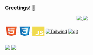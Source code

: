 ### Greetings! 👋

<div align="center">
  <a href="https://github.com/GabrielOjorge">
  <img height="167em" src="https://github-readme-stats.vercel.app/api?username=GabrielOJorge&show_icons=true&theme=radical&include_all_commits=true&count_private=true"/>
  <img height="167em" src="https://github-readme-stats.vercel.app/api/top-langs/?username=GabrielOJorge&layout=compact&langs_count=7&theme=radical"/>
</div>
  
 <div style="display: inline_block"><br>
  <img align="center" alt="HTML" height="30" width="40" src="https://raw.githubusercontent.com/devicons/devicon/master/icons/html5/html5-original.svg">
  <img align="center" alt="CSS" height="30" width="40" src="https://raw.githubusercontent.com/devicons/devicon/master/icons/css3/css3-original.svg">
  <img align="center" alt="JS" height="30" width="40" src="https://raw.githubusercontent.com/devicons/devicon/master/icons/javascript/javascript-plain.svg">
  <img align="center" alt="Tailwind" height="30" width="40" src="https://cdn.jsdelivr.net/gh/devicons/devicon/icons/tailwindcss/tailwindcss-plain.svg">   
  <img align="center" alt="git" height="30" width="40" src="https://cdn.jsdelivr.net/gh/devicons/devicon/icons/git/git-original.svg">
</div>
  
  ##
  
<div>
  <a href = "mailto:goliver331@protonmail"><img src="https://img.shields.io/badge/ProtonMail-8B89CC?style=for-the-badge&logo=protonmail&logoColor=white" target="_blank"></a>
  <a href="https://www.linkedin.com/in/gabriel-o-jorge-223180219/" target="_blank"><img src="https://img.shields.io/badge/-LinkedIn-%230077B5?style=for-the-badge&logo=linkedin&logoColor=white" target="_blank"></a>
</div>
